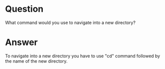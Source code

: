# Question

What command would you use to navigate into a new directory?

# Answer

To navigate into a new directory you have to use "cd" command followed by the name of the new directory.